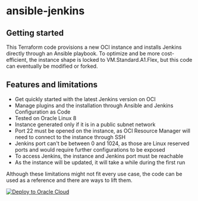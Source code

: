 # ansible-jenkins

## Getting started

This Terraform code provisions a new OCI instance and installs Jenkins directly through an Ansible playbook.
To optimize and be more cost-efficient, the instance shape is locked to VM.Standard.A1.Flex, but this code
can eventually be modified or forked.

## Features and limitations
* Get quickly started with the latest Jenkins version on OCI
* Manage plugins and the installation through Ansible and Jenkins Configuration as Code
* Tested on Oracle Linux 8
* Instance generated only if it is in a public subnet network
* Port 22 must be opened on the instance, as OCI Resource Manager will need to connect to the instance through SSH
* Jenkins port can't be between 0 and 1024, as those are Linux reserved ports and would require further configurations to be exposed
* To access Jenkins, the instance and Jenkins port must be reachable
* As the instance will be updated, it will take a while during the first run

Although these limitations might not fit every use case, the code can be used as a reference and there are ways to lift them.

[![Deploy to Oracle Cloud](https://oci-resourcemanager-plugin.plugins.oci.oraclecloud.com/latest/deploy-to-oracle-cloud.svg)](https://cloud.oracle.com/resourcemanager/stacks/create?zipUrl=https://github.com/oracle-devrel/technology-engineering/raw/main/app-dev/devops/ansible-jenkins/ansible-jenkins-rm.zip)

